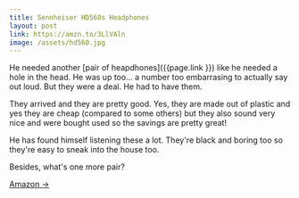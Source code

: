 ```yaml
---
title: Sennheiser HD560s Headphones
layout: post
link: https://amzn.to/3LlVAln
image: /assets/hd560.jpg
---
```


He needed another [pair of heapdhones]({{page.link }}) like he needed a hole in the head. He was up too... a number too embarrasing to actually say out loud. But they were a deal. He had to have them.

They arrived and they are pretty good. Yes, they are made out of plastic and yes they are cheap (compared to some others) but they also sound very nice and were bought used so the savings are pretty great!

He has found himself listening these a lot. They're black and boring too so they're easy to sneak into the house too.

Besides, what's one more pair?

<a href="{{ page.link }}"> Amazon <span class="link-arrow"> &rarr;</span></a>

